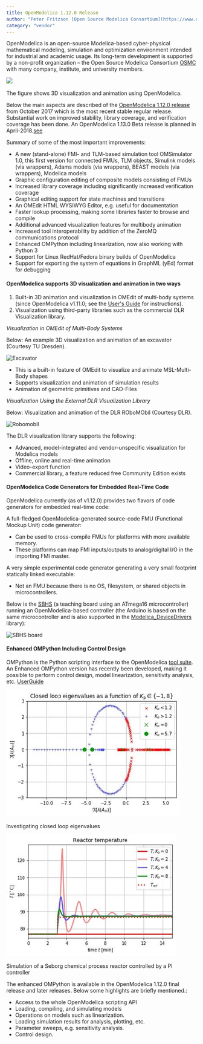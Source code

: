 ```yaml
---
title: OpenModelica 1.12.0 Release
author: "Peter Fritzson [Open Source Modelica Consortium](https://www.openmodelica.org/)"
category: "vendor"
---
```


OpenModelica is an open-source Modelica-based cyber-physical mathematical modeling,
simulation and optimization environment intended for industrial and academic usage.
Its long-term development is supported by a non-profit organization – the Open Source Modelica Consortium [OSMC](https://www.openmodelica.org/)
with many company, institute, and university members.

![](https://openmodelica.github.io/OpenModelica-Resources/images/2017-3DAnimation-V6Engine.jpg)

The figure shows 3D visualization and animation using OpenModelica.

Below the main aspects are described of the [OpenModelica 1.12.0 release](https://openmodelica.org/doc/OpenModelicaUsersGuide/v1.12.0/) from October 2017 which is the most recent stable regular release.
Substantial work on improved stability, library coverage, and verification coverage has been done.
An OpenModelica 1.13.0 Beta release is planned in April-2018.[see]((https://www.openmodelica.org/))

Summary of some of the most important improvements:

- A new (stand-alone) FMI- and TLM-based simulation tool OMSimulator 1.0, this first version for connected FMUs, TLM objects,
  Simulink models (via wrappers), Adams models (via wrappers), BEAST models (via wrappers), Modelica models
- Graphic configuration editing of composite models consisting of FMUs
- Increased library coverage including significantly increased verification coverage
- Graphical editing support for state machines and transitions
- An OMEdit HTML WYSIWYG Editor, e.g. useful for documentation
- Faster lookup processing, making some libraries faster to browse and compile
- Additional advanced visualization features for multibody animation
- Increased tool interoperability by addition of the ZeroMQ communications protocol
- Enhanced OMPython including linearization, now also working with Python 3
- Support for Linux RedHat/Fedora binary builds of OpenModelica
- Support for exporting the system of equations in GraphML (yEd) format for debugging

#### OpenModelica supports 3D visualization and animation in two ways

1. Built-in 3D animation and visualization in OMEdit of multi-body systems (since OpenModelica v1.11.0; see the [User's Guide](https://openmodelica.org/doc/OpenModelicaUsersGuide/v1.12.0/omedit.html#d-visualization) for instructions).
2. Visualization using third-party libraries such as the commercial DLR Visualization library.

<i>Visualization in OMEdit of Multi-Body Systems</i>

Below: An example 3D visualization and animation of an excavator (Courtesy TU Dresden).

![Excavator](https://openmodelica.github.io/OpenModelica-Resources/images/2017-3DAnimation-Excavator.png)

* This is a built-in feature of OMEdit to visualize and animate MSL-Multi-Body shapes
* Supports visualization and animation of simulation results
* Animation of geometric primitives and CAD-Files


<i>Visualization Using the External DLR Visualization Library</i>

Below: Visualization and animation of the DLR ROboMObil (Courtesy DLR).

![Robomobil](https://openmodelica.github.io/OpenModelica-Resources/images/2018-DLR-Visualization-3D-Robomobil.jpg)

The DLR visualization library supports the following:
* Advanced, model-integrated and vendor-unspecific visualization for Modelica models
* Offline, online and real-time animation
* Video-export function
* Commercial library, a feature reduced free Community Edition exists

#### OpenModelica Code Generators for Embedded Real-Time Code

OpenModelica currently (as of v1.12.0) provides two flavors of code
generators for embedded real-time code:

A full-fledged OpenModelica-generated source-code FMU (Functional Mockup Unit) code generator:

* Can be used to cross-compile FMUs for platforms with more available memory.
* These platforms can map FMI inputs/outputs to analog/digital I/O in the importing FMI master.

A very simple experimental code generator generating a very small footprint statically linked
executable:

* Not an FMU because there is no OS, filesystem, or shared objects in microcontrollers.

Below is the [SBHS](http://vlabs.iitb.ac.in/sbhs/) (a teaching board using an ATmega16 microcontroller) running an OpenModelica-based
controller (the Arduino is based on the same microcontroller and is also supported in the [Modelica_DeviceDrivers](https://github.com/modelica/Modelica_DeviceDrivers) library):

![SBHS board](https://openmodelica.github.io/OpenModelica-Resources/images/2017-OM-real-time-controller-codegen-SHBS-Arduino.jpg)

#### Enhanced OMPython Including Control Design

OMPython is the Python scripting interface to the OpenModelica [tool suite](https://www.openmodelica.org/).
An Enhanced OMPython version has recently been developed, making it possible to perform control design,
model linearization, sensitivity analysis, etc. [UserGuide](https://www.openmodelica.org/doc/OpenModelicaUsersGuide/latest/ompython.html#enhanced-ompython-features)

![](closedloop.jpg)

Investigating closed loop eigenvalues

![](Seborg-Chemical.jpg)

Simulation of a Seborg chemical process reactor controlled by a PI controller
 
The enhanced OMPython is available in the OpenModelica 1.12.0 final release and later releases. Below some highlights are briefly mentioned.:

- Access to the whole OpenModelica scripting API
- Loading, compiling, and simulating models
- Operations on models such as linearization.
- Loading simulation results for analysis, plotting, etc.
- Parameter sweeps, e.g. sensitivity analysis.
- Control design.
